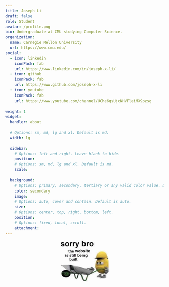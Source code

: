 ```yaml
---
title: Joseph Li
draft: false
role: Student
avatar: /profile.png
bio: Undergraduate at CMU studying Computer Science.
organization:
  name: Carnegie Mellon University
  url: https://www.cmu.edu/
social:
  - icon: linkedin
    iconPack: fab
    url: https://www.linkedin.com/in/joseph-x-li/
  - icon: github
    iconPack: fab
    url: https://www.github.com/joseph-x-li
  - icon: youtube
    iconPack: fab
    url: https://www.youtube.com/channel/UChe6qsUjcNHVFleiMX9pzsg

weight: 1
widget:
  handler: about

  # Options: sm, md, lg and xl. Default is md.
  width: lg

  sidebar:
    # Options: left and right. Leave blank to hide.
    position:
    # Options: sm, md, lg and xl. Default is md.
    scale:
  
  background:
    # Options: primary, secondary, tertiary or any valid color value. Default is primary.
    color: secondary
    image:
    # Options: auto, cover and contain. Default is auto.
    size:
    # Options: center, top, right, bottom, left.
    position:
    # Options: fixed, local, scroll.
    attachment: 
---
```

<img src="/404.jpeg" alt="secret message hehe" style="display: block; margin-left: auto; margin-right: auto; width: 30%;">